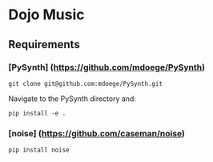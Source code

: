 # Dojo Music

## Requirements

### [PySynth] (https://github.com/mdoege/PySynth)

```
git clone git@github.com:mdoege/PySynth.git
```
Navigate to the PySynth directory and:
```
pip install -e .
```

### [noise] (https://github.com/caseman/noise)
```
pip install noise
```